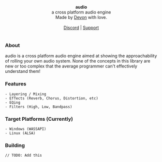 <div id="header">
    <p align="center">
      <b>audio</b><br>
  	  <span font-size="16px">a cross platform audio engine</span><br>
      <span font-size="12px">Made by <a href="http://tek256.com">Devon</a> with love.</span><br><br>
      <span><a href="https://discordapp.com/invite/63GvpMh">Discord</a> | <a href="https://github.com/sponsors/tek256">Support</a></span><br><br>
    </p>
</div>

### About
audio is a cross platform audio engine aimed at showing the approachability of rolling your own audio system. None of the concepts in this library are new or too complex that the average programmer can't effectively understand them!

### Features
```
- Layering / Mixing
- Effects (Reverb, Chorus, Distortion, etc)
- EQing
- Filters (High, Low, Bandpass)
```

### Target Platforms (Currently)
```
- Windows (WASSAPI)
- Linux (ALSA)
```

### Building
`// TODO: Add this`
